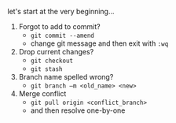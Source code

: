 let's start at the very beginning...

1. Forgot to add to commit? 
    - `git commit --amend`
    - change git message and then exit with `:wq`
2. Drop current changes?
    - `git checkout`
    - `git stash`
3. Branch name spelled wrong?
    - `git branch –m <old_name> <new>`
4. Merge conflict
    - `git pull origin <conflict_branch>`
    - and then resolve one-by-one
